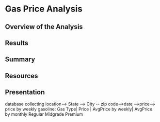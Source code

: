 # Gas Price Analysis
## Overview of the Analysis


## Results

## Summary

## Resources

## Presentation
database collecting
location--> 
State --> City -- zip code-->date -->price--> price by weekly
gasoline: Gas Type| Price | AvgPrice by weekly| AvgPrice by monthly
          Regular
          Midgrade
          Premium 
